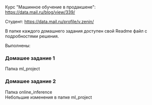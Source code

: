 Курс "Машинное обучение в продакшене":
https://data.mail.ru/blog/view/339/

Студент:
https://data.mail.ru/profile/v.zenin/

В папке каждого домашнего задания доступен свой Readme файл с подробностями решения.

Выполнены:  
### Домашее задание 1  
Папка ml_project  
### Домашее задание 2  
Папка online_inference  
Небольшие изменения в папке ml_project  